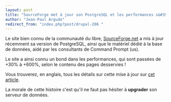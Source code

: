 ```yaml
---
layout: post
title: "SourceForge met à jour son PostgreSQL et les performances s&#39;en ressentent"
author: "Jean-Paul Argudo"
redirect_from: "index.php?post/drupal-206 "
---
```



<p></p>

<!--more-->


<p>Le site bien connu de la communauté du libre, <a href="http://sourceforge.net/" target="_blank">SourceForge.net</a> a mis à jour récemment sa version de PostgreSQL, ainsi que le matériel dédié à la base de données, aidé par les consultants de Command Prompt (us).</p>

<p>Le site a ainsi connu un bond dans les performances, qui sont passées de +30% à +600%, selon le contenu des pages desservies&nbsp;!</p>

<p>Vous trouverez, en anglais, tous les détails sur cette mise à jour sur <a href="http://sourceforge.net/forum/forum.php?forum_id=610401" target="_blank">cet article</a>.</p>

<p>La morale de cette histoire c'est qu'il ne faut pas hésiter à <strong>upgrader</strong> son serveur de données.</p>